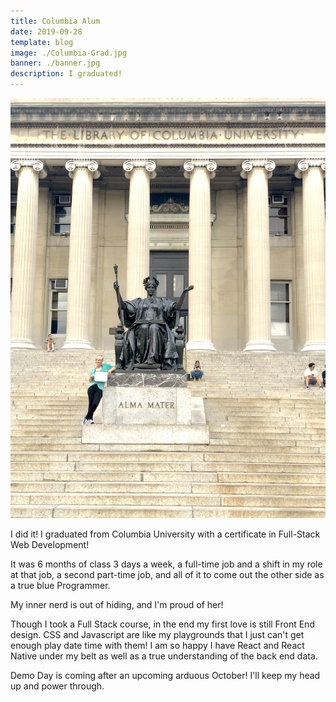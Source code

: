 ```yaml
---
title: Columbia Alum
date: 2019-09-28
template: blog
image: ./Columbia-Grad.jpg
banner: ./banner.jpg
description: I graduated!
---
```


![image](./Columbia-Grad.jpg)

I did it! I graduated from Columbia University with a certificate in Full-Stack Web Development! 

It was 6 months of class 3 days a week, a full-time job and a shift in my role at that job, a second part-time job, and all of it to come out the other side as a true blue Programmer.

My inner nerd is out of hiding, and I'm proud of her!

Though I took a Full Stack course, in the end my first love is still Front End design. CSS and Javascript are like my playgrounds that I just can't get enough play date time with them! I am so happy I have React and React Native under my belt as well as a true understanding of the back end data. 

Demo Day is coming after an upcoming arduous October! I'll keep my head up and power through.
